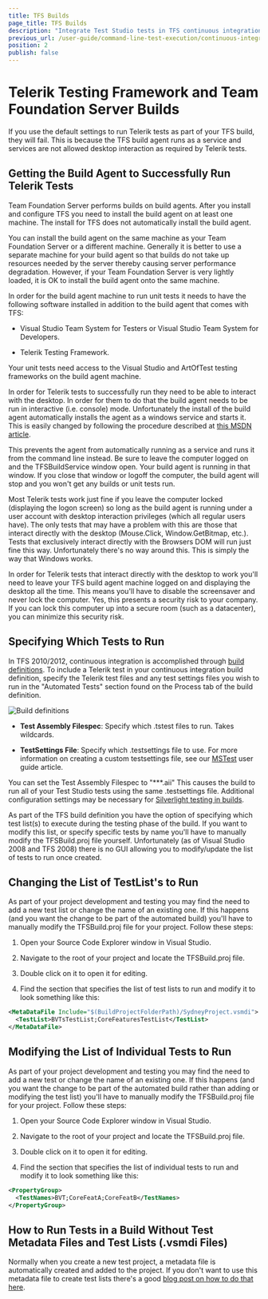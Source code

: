 ```yaml
---
title: TFS Builds
page_title: TFS Builds
description: "Integrate Test Studio tests in TFS continuous integration. Execute Test Studio tests with TFS build."
previous_url: /user-guide/command-line-test-execution/continuous-integration/team-foundation-server-builds.aspx, /user-guide/command-line-test-execution/continuous-integration/team-foundation-server-builds
position: 2
publish: false
---
```

# Telerik Testing Framework and Team Foundation Server Builds

If you use the default settings to run Telerik tests as part of your TFS build, they will fail. This is because the TFS build agent runs as a service and services are not allowed desktop interaction as required by Telerik tests.

## Getting the Build Agent to Successfully Run Telerik Tests

Team Foundation Server performs builds on build agents. After you install and configure TFS you need to install the build agent on at least one machine. The install for TFS does not automatically install the build agent.

You can install the build agent on the same machine as your Team Foundation Server or a different machine. Generally it is better to use a separate machine for your build agent so that builds do not take up resources needed by the server thereby causing server performance degradation. However, if your Team Foundation Server is very lightly loaded, it is OK to install the build agent onto the same machine.

In order for the build agent machine to run unit tests it needs to have the following software installed in addition to the build agent that comes with TFS:

* Visual Studio Team System for Testers or Visual Studio Team System for Developers.

* Telerik Testing Framework.

Your unit tests need access to the Visual Studio and ArtOfTest testing frameworks on the build agent machine.

In order for Telerik tests to successfully run they need to be able to interact with the desktop. In order for them to do that the build agent needs to be run in interactive (i.e. console) mode. Unfortunately the install of the build agent automatically installs the agent as a windows service and starts it. This is easily changed by following the procedure described at <a href="http://msdn.microsoft.com/en-us/library/vstudio/ms181712(v=vs.110).aspx#interactive" target="_blank">this MSDN article</a>.

This prevents the agent from automatically running as a service and runs it from the command line instead. Be sure to leave the computer logged on and the TFSBuildService window open. Your build agent is running in that window. If you close that window or logoff the computer, the build agent will stop and you won't get any builds or unit tests run.

Most Telerik tests work just fine if you leave the computer locked (displaying the logon screen) so long as the build agent is running under a user account with desktop interaction privileges (which all regular users have). The only tests that may have a problem with this are those that interact directly with the desktop (Mouse.Click, Window.GetBitmap, etc.). Tests that exclusively interact directly with the Browsers DOM will run just fine this way. Unfortunately there's no way around this. This is simply the way that Windows works.

In order for Telerik tests that interact directly with the desktop to work you'll need to leave your TFS build agent machine logged on and displaying the desktop all the time. This means you'll have to disable the screensaver and never lock the computer. Yes, this presents a security risk to your company. If you can lock this computer up into a secure room (such as a datacenter), you can minimize this security risk.

## Specifying Which Tests to Run

In TFS 2010/2012, continuous integration is accomplished through <a href="http://msdn.microsoft.com/en-us/library/gg413265(v=vs.100).aspx" target="_blank">build definitions</a>. To include a Telerik test in your continuous integration build definition, specify the Telerik test files and any test settings files you wish to run in the "Automated Tests" section found on the Process tab of the build definition.

![Build definitions][1]

* **Test Assembly Filespec**: Specify which .tstest files to run. Takes wildcards.

* **TestSettings File**: Specify which .testsettings file to use. For more information on creating a custom testsettings file, see our <a href="/features/test-runners/mstest" target="_blank">MSTest</a> user guide article.

You can set the Test Assembly Filespec to "**\*.aii" This causes the build to run all of your Test Studio tests using the same .testsettings file. Additional configuration settings may be necessary for <a href="/knowledge-base/silverlight-kb/automate-in-tfs-builds" target="_blank">Silverlight testing in builds</a>.

As part of the TFS build definition you have the option of specifying which test list(s) to execute during the testing phase of the build. If you want to modify this list, or specify specific tests by name you'll have to manually modify the TFSBuild.proj file yourself. Unfortunately (as of Visual Studio 2008 and TFS 2008) there is no GUI allowing you to modify/update the list of tests to run once created.

## Changing the List of TestList's to Run

As part of your project development and testing you may find the need to add a new test list or change the name of an existing one. If this happens (and you want the change to be part of the automated build) you'll have to manually modify the TFSBuild.proj file for your project. Follow these steps:

1. Open your Source Code Explorer window in Visual Studio.

2. Navigate to the root of your project and locate the TFSBuild.proj file.

3. Double click on it to open it for editing.

4. Find the section that specifies the list of test lists to run and modify it to look something like this:

```XML
<MetaDataFile Include="$(BuildProjectFolderPath)/SydneyProject.vsmdi">
  <TestList>BVTsTestList;CoreFeaturesTestList</TestList>
</MetaDataFile>
```

## Modifying the List of Individual Tests to Run ##

As part of your project development and testing you may find the need to add a new test or change the name of an existing one. If this happens (and you want the change to be part of the automated build rather than adding or modifying the test list) you'll have to manually modify the TFSBuild.proj file for your project. Follow these steps:

1. Open your Source Code Explorer window in Visual Studio.

2. Navigate to the root of your project and locate the TFSBuild.proj file.

3. Double click on it to open it for editing.

4. Find the section that specifies the list of individual tests to run and modify it to look something like this:

```XML
<PropertyGroup>
  <TestNames>BVT;CoreFeatA;CoreFeatB</TestNames>
</PropertyGroup>
```
## How to Run Tests in a Build Without Test Metadata Files and Test Lists (.vsmdi Files)

Normally when you create a new test project, a metadata file is automatically created and added to the project. If you don't want to use this metadata file to create test lists there's a good <a href="http://blogs.msdn.com/buckh/archive/2006/11/04/how-to-run-tests-without-test-metadata-files-and-test-lists-vsmdi-files.aspx" target="_blank">blog post on how to do that here</a>.

[1]: /img/advanced-topics/build-server/tfs-builds/fig1.png
